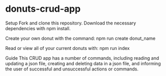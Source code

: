 # donuts-crud-app
Setup
Fork and clone this repository. Download the necessary dependencies with npm install.

Create your own donut with the command:
    npm run create donut_name

Read or view all of your current donuts with:
    npm run index

Guide
This CRUD app has a number of commands, including reading and updating a json file, creating and deleting data in a json file, and informing the user of successful and unsuccessful actions or commands.